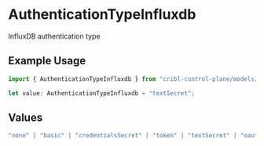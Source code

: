 # AuthenticationTypeInfluxdb

InfluxDB authentication type

## Example Usage

```typescript
import { AuthenticationTypeInfluxdb } from "cribl-control-plane/models/operations";

let value: AuthenticationTypeInfluxdb = "textSecret";
```

## Values

```typescript
"none" | "basic" | "credentialsSecret" | "token" | "textSecret" | "oauth"
```